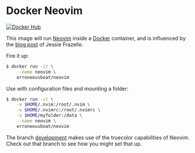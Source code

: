 # Docker Neovim

[![Docker Hub](https://img.shields.io/badge/docker-erroneousboat%2Fneovim-blue.svg)](https://registry.hub.docker.com/u/erroneousboat/neovim/)

This image will run [Neovim](http://neovim.org/) inside a 
[Docker](https://www.docker.com/) container, and is influenced by the
[blog post](https://blog.jessfraz.com/posts/docker-containers-on-the-desktop.html)
of Jessie Frazelle.

Fire it up:
```bash
$ docker run -it \
    --name neovim \
    erroneousboat/neovim
```

Use with configuration files and mounting a folder:
```bash
$ docker run -it \
    -v $HOME/.nvim:/root/.nvim \
    -v $HOME/.nvimrc:/root/.nvimrc \
    -v $HOME/myfolder:/data \
    --name neovim \
    erroneousboat/neovim
```

The branch
[development](https://github.com/erroneousboat/neovim/tree/development) makes
use of the truecolor capabilities of Neovim. Check out that branch to see how
you might set that up.
